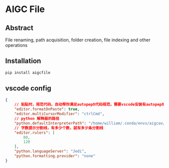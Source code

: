 # AIGC File

## Abstract

File renaming, path acquisition, folder creation, file indexing and other operations


## Installation

```bash 
pip install aigcfile
```

## vscode config

```json
{
    // 粘贴时，规范代码，自动帮你满足autopep8代码规范，需要vscode安装有autopep8插件
    "editor.formatOnPaste": true,
    "editor.multiCursorModifier": "ctrlCmd",
    // python 解释器的路径
    "python.defaultInterpreterPath": "/home/william/.conda/envs/aigcav/bin/python",
    // 字数提示分割线，有多少个数，就有多少条分割线
    "editor.rulers": [
        80,
        120
    ],
    "python.languageServer": "Jedi",
    "python.formatting.provider": "none"
}

```

